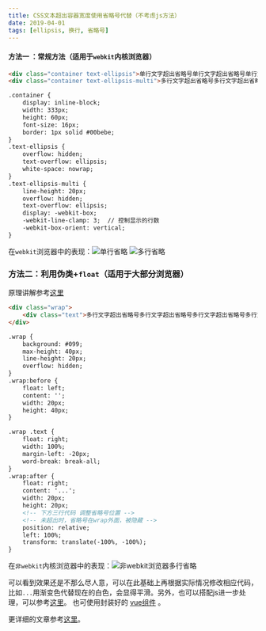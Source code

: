 ```yaml
---
title: CSS文本超出容器宽度使用省略号代替（不考虑js方法）
date: 2019-04-01
tags: [ellipsis, 换行, 省略号]
---
```


#### 方法一 ：常规方法（适用于`webkit`内核浏览器）

```html
<div class="container text-ellipsis">单行文字超出省略号单行文字超出省略号单行文字超出省略号单行文字超出省略号单行文字超出省略号单行文字超出省略号单行文字超出省略号单行文字超出省略号</div>
<div class="container text-ellipsis-multi">多行文字超出省略号多行文字超出省略号多行文字超出省略号多行文字超出省略号多行文字超出省略号多行文字超出省略号多行文字超出省略号多行文字超出省略号多行文字超出省略号多行文字超出省略号多行文字超出省略号</div>
```

<!-- More -->

```html
.container {
    display: inline-block;
    width: 333px;
    height: 60px;
    font-size: 16px;
    border: 1px solid #00bebe;
}
.text-ellipsis {
    overflow: hidden;
    text-overflow: ellipsis;
    white-space: nowrap;
}
.text-ellipsis-multi {
    line-height: 20px;
    overflow: hidden;
    text-overflow: ellipsis;
    display: -webkit-box;
    -webkit-line-clamp: 3;  // 控制显示的行数
    -webkit-box-orient: vertical;
}
```

在`webkit`浏览器中的表现：![单行省略](/assets/img/webkit-single.jpg) ![多行省略](/assets/img/webkit-multi.jpg)

### 方法二：利用伪类+`float`（适用于大部分浏览器）

原理讲解参考[这里](https://juejin.im/post/5dc15b35f265da4d432a3d10)

```html
<div class="wrap">
    <div class="text">多行文字超出省略号多行文字超出省略号多行文字超出省略号多行文字超出省略号多行文字超出省略号多行文字超出省略号多行文字超出省略号多行文字超出省略号多行文字超出省略号多行文字超出省略号多行文字超出省略号</div>
</div>
```

```html
.wrap {
    background: #099;
    max-height: 40px;
    line-height: 20px;
    overflow: hidden;
}
.wrap:before {
    float: left;
    content: '';
    width: 20px;
    height: 40px;
}

.wrap .text {
    float: right;
    width: 100%;
    margin-left: -20px;
    word-break: break-all;
}
.wrap:after {
    float: right;
    content: '...';
    width: 20px;
    height: 20px;
    <!-- 下方三行代码 调整省略号位置 -->
    <!-- 未超出时，省略号在wrap外面，被隐藏 -->
    position: relative;
    left: 100%;
    transform: translate(-100%, -100%);
}
```

在`非webkit`内核浏览器中的表现：![非webkit浏览器多行省略](/assets/img/unwebkit-multi.jpg)

可以看到效果还是不那么尽人意，可以在此基础上再根据实际情况修改相应代码，比如`...`用渐变色代替现在的白色，会显得平滑。另外，也可以搭配js进一步处理，可以参考[这里](https://blog.csdn.net/lhban108/article/details/82757564)。 也可使用封装好的 [vue组件](https://github.com/xm2by/multiline-ellipsis) 。

更详细的文章参考[这里](https://juejin.im/post/5dc15b35f265da4d432a3d10)。